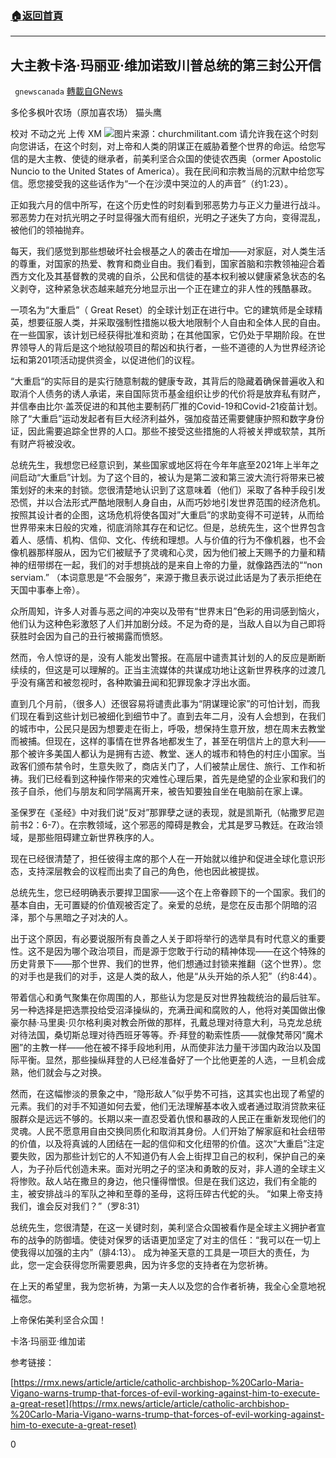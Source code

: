 ###  [:house:返回首頁](https://github.com/ourhimalayas/txt)
---

## 大主教卡洛·玛丽亚·维加诺致川普总统的第三封公开信
` gnewscanada` [轉載自GNews](https://gnews.org/zh-hans/584558/)

多伦多枫叶农场（原加喜农场） 猫头鹰

校对 不动之光 上传 XM
![](https://gnews-media-offload.s3.amazonaws.com/wp-content/uploads/2020/11/23113532/%E5%9B%BE%E7%89%871-35.jpg)图片来源：churchmilitant.com
请允许我在这个时刻向您讲话，在这个时刻，对上帝和人类的阴谋正在威胁着整个世界的命运。给您写信的是大主教、使徒的继承者，前美利坚合众国的使徒农西奥（ormer Apostolic Nuncio to the United States of America）。我在民间和宗教当局的沉默中给您写信。愿您接受我的这些话作为“一个在沙漠中哭泣的人的声音”（约1:23）。

正如我六月的信中所写，在这个历史性的时刻看到邪恶势力与正义力量进行战斗。邪恶势力在对抗光明之子时显得强大而有组织，光明之子迷失了方向，变得混乱，被他们的领袖抛弃。

每天，我们感觉到那些想破坏社会根基之人的袭击在增加——对家庭，对人类生活的尊重，对国家的热爱、教育和商业自由。我们看到，国家首脑和宗教领袖迎合着西方文化及其基督教的灵魂的自杀，公民和信徒的基本权利被以健康紧急状态的名义剥夺，这种紧急状态越来越充分地显示出一个正在建立的非人性的残酷暴政。

一项名为“大重启”（ Great Reset）的全球计划正在进行中。它的建筑师是全球精英，想要征服人类，并采取强制性措施以极大地限制个人自由和全体人民的自由。在一些国家，该计划已经获得批准和资助；在其他国家，它仍处于早期阶段。在世界领导人的背后是这个地狱般项目的帮凶和执行者，一些不道德的人为世界经济论坛和第201项活动提供资金，以促进他们的议程。

“大重启“的实际目的是实行随意制裁的健康专政，其背后的隐藏着确保普遍收入和取消个人债务的诱人承诺，来自国际货币基金组织让步的代价将是放弃私有财产，并信奉由比尔·盖茨促进的和其他主要制药厂推的Covid-19和Covid-21疫苗计划。除了“大重启”运动发起者有巨大经济利益外，强加疫苗还需要健康护照和数字身份证，因此需要追踪全世界的人口。那些不接受这些措施的人将被关押或软禁，其所有财产将被没收。

总统先生，我想您已经意识到，某些国家或地区将在今年年底至2021年上半年之间启动“大重启”计划。为了这个目的，被认为是第二波和第三波大流行将带来已被策划好的未来的封锁。您很清楚地认识到了这意味着（他们）采取了各种手段引发恐慌，并以合法形式严酷地限制人身自由，从而巧妙地引发世界范围的经济危机。按照其设计者的企图，这场危机将使各国对”大重启”的求助变得不可逆转，从而给世界带来末日般的灾难，彻底消除其存在和记忆。但是，总统先生，这个世界包含着人、感情、机构、信仰、文化、传统和理想。人与价值的行为不像机器，也不会像机器那样服从，因为它们被赋予了灵魂和心灵，因为他们被上天赐予的力量和精神的纽带绑在一起，我们的对手想挑战的是来自上帝的力量，就像路西法的““non serviam.” （本词意思是“不会服务”，来源于撒旦表示说过此话是为了表示拒绝在天国中事奉上帝）。

众所周知，许多人对善与恶之间的冲突以及带有“世界末日”色彩的用词感到恼火，他们认为这种色彩激怒了人们并加剧分歧。不足为奇的是，当敌人自以为自己即将获胜时会因为自己的丑行被揭露而愤怒。

然而，令人惊讶的是，没有人能发出警报。在高层中谴责其计划的人的反应是断断续续的，但这是可以理解的。正当主流媒体的共谋成功地让这新世界秩序的过渡几乎没有痛苦和被忽视时，各种欺骗丑闻和犯罪现象才浮出水面。

直到几个月前，（很多人）还很容易将谴责此事为“阴谋理论家”的可怕计划，而我们现在看到这些计划已被细化到细节中了。直到去年二月，没有人会想到，在我们的城市中，公民只是因为想要走在街上，呼吸，想保持生意开放，想在周末去教堂而被捕。但现在，这样的事情在世界各地都发生了，甚至在明信片上的意大利——那个被许多美国人都认为是拥有古迹、教堂、迷人的城市和特色的村庄小国家。当政客们颁布禁令时，生意失败了，商店关门了，人们被禁止居住、旅行、工作和祈祷。我们已经看到这种操作带来的灾难性心理后果，首先是绝望的企业家和我们的孩子自杀，他们与朋友和同学隔离开来，被告知要独自坐在电脑前在家上课。

圣保罗在《圣经》中对我们说“反对”那罪孽之谜的表现，就是凯斯孔（帖撒罗尼迦前书2：6-7）。在宗教领域，这个邪恶的障碍是教会，尤其是罗马教廷。在政治领域，是那些阻碍建立新世界秩序的人。

现在已经很清楚了，担任彼得主席的那个人在一开始就以维护和促进全球化意识形态，支持深层教会的议程而出卖了自己的角色，他也因此被提拔。

总统先生，您已经明确表示要捍卫国家——这个在上帝眷顾下的一个国家。我们的基本自由，无可置疑的价值观被否定了。亲爱的总统，是您在反击那个阴暗的沼泽，那个与黑暗之子对决的人。

出于这个原因，有必要说服所有良善之人关于即将举行的选举具有时代意义的重要性。这不是因为哪个政治项目，而是源于您敢于行动的精神体现——在这个特殊的历史背景下——那个世界、我们的世界，他们想通过封锁来推翻（这个世界）。您的对手也是我们的对手，这是人类的敌人，他是“从头开始的杀人犯”（约8:44）。

带着信心和勇气聚集在你周围的人，那些认为您是反对世界独裁统治的最后驻军。另一种选择是把选票投给受沼泽操纵的，充满丑闻和腐败的人，他将对美国做出像豪尔赫·马里奥·贝尔格利奥对教会所做的那样，孔戴总理对待意大利，马克龙总统对待法国，桑切斯总理对待西班牙等等。乔·拜登的勒索性质——就像梵蒂冈“魔术圈”的主教一样——他在被不择手段地利用，从而使非法力量干涉国内政治以及国际平衡。显然，那些操纵拜登的人已经准备好了一个比他更差的人选，一旦机会成熟，他们就会与之对换。

然而，在这幅惨淡的景象之中，“隐形敌人”似乎势不可挡，这其实也出现了希望的元素。我们的对手不知道如何去爱，他们无法理解基本收入或者通过取消贷款来征服群众是远远不够的。长期以来一直忍受着仇恨和暴政的人民正在重新发现他们的灵魂。人民不愿意用自由交换同质化和取消其身份。人们开始了解家庭和社会纽带的价值，以及将真诚的人团结在一起的信仰和文化纽带的价值。这次“大重启”注定要失败，因为那些计划它的人不知道仍有人会上街捍卫自己的权利，保护自己的亲人，为子孙后代创造未来。面对光明之子的坚决和勇敢的反对，非人道的全球主义将惨败。敌人站在撒旦的身边，他只懂得憎恨。但是在我们这边，我们有全能的主，被安排战斗的军队之神和至尊的圣母，这将压碎古代蛇的头。 “如果上帝支持我们，谁会反对我们？”（罗8:31）

总统先生，您很清楚，在这一关键时刻，美利坚合众国被看作是全球主义拥护者宣布的战争的防御墙。使徒对保罗的话语更加坚定了对主的信任：“我可以在一切上使我得以加强的主内”（腓4:13）。 成为神圣天意的工具是一项巨大的责任，为此，您一定会获得您所需要恩典，因为许多您的支持者在为您祈祷。

在上天的希望里，我为您祈祷，为第一夫人以及您的合作者祈祷，我全心全意地祝福您。

上帝保佑美利坚合众国！

卡洛·玛丽亚·维加诺

参考链接：

[https://rmx.news/article/article/catholic-archbishop-%20Carlo-Maria-Vigano-warns-trump-that-forces-of-evil-working-against-him-to-execute-a-great-reset](https://rmx.news/article/article/catholic-archbishop-%20Carlo-Maria-Vigano-warns-trump-that-forces-of-evil-working-against-him-to-execute-a-great-reset)

0
